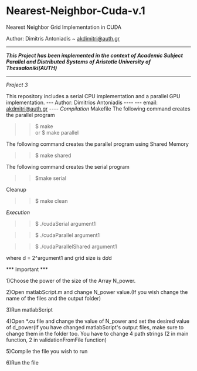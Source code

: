 # Nearest-Neighbor-Cuda-v.1

Nearest Neighbor Grid Implementation in CUDA

Author: Dimitris Antoniadis ~ akdimitri@auth.gr

************************************************************************************
***This Project has been implemented in the context of Academic Subject          
Parallel and Distributed Systems of Aristotle University of Thessaloniki(AUTH)***
************************************************************************************

*Project 3*

This repository includes a serial CPU implementation and a parallel GPU implementation.
--- Author: Dimitrios Antoniadis ----
--- email: akdmitri@auth.gr      ----
*Compilation*
Makefile 
The following command creates the parallel program
>>$ make    
or
>>$ make parallel

The following command creates the parallel program using Shared Memory
>>$ make shared 

The following command creates the serial program
>>$make serial

Cleanup
>>$ make clean

*Execution*
>>$ ./cudaSerial argument1

>>$ ./cudaParallel argument1

>>$ ./cudaParallelShared argument1

where d = 2^argument1 and grid size is d*d*d

*** Important ***

1)Choose the power of the size of the Array N_power.

2)Open matlabScript.m and change N_power value.(If you wish change the name of the files and the 
output folder)

3)Run matlabScript

4)Open *.cu file and change the value of N_power and set the desired value of d_power(If you have changed
matlabScript's output files, make sure to change them in the folder too. You have to change 4 path strings
(2 in main function, 2 in validationFromFile function)

5)Compile the file you wish to run

6)Run the file

